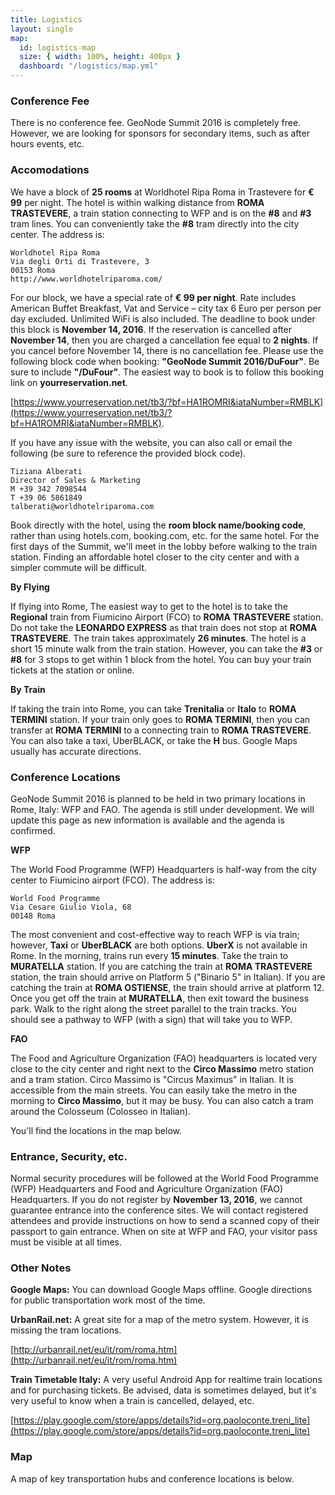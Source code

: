 ```yaml
---
title: Logistics
layout: single
map:
  id: logistics-map
  size: { width: 100%, height: 400px }
  dashboard: "/logistics/map.yml"
---
```


### Conference Fee

There is no conference fee.  GeoNode Summit 2016 is completely free.  However, we are looking for sponsors for secondary items, such as after hours events, etc.

### Accomodations

We have a block of **25 rooms** at Worldhotel Ripa Roma in Trastevere for **€ 99** per night.  The hotel is within walking distance from **ROMA TRASTEVERE**, a train station connecting to WFP and is on the **#8** and **#3** tram lines.  You can conveniently take the **#8** tram directly into the city center.  The address is:

```
Worldhotel Ripa Roma
Via degli Orti di Trastevere, 3
00153 Roma
http://www.worldhotelriparoma.com/
```

For our block, we have a special rate of **€ 99 per night**.  Rate includes American Buffet Breakfast, Vat and Service – city tax 6 Euro per person per day excluded. Unlimited WiFi is also included.  The deadline to book under this block is **November 14, 2016**.  If the reservation is cancelled after **November 14**, then you are charged a cancellation fee equal to **2 nights**.  If you cancel before November 14, there is no cancellation fee.  Please use the following block code when booking: **"GeoNode Summit 2016/DuFour"**.  Be sure to include **"/DuFour"**.  The easiest way to book is to follow this booking link on **yourreservation.net**.

[https://www.yourreservation.net/tb3/?bf=HA1ROMRI&iataNumber=RMBLK](https://www.yourreservation.net/tb3/?bf=HA1ROMRI&iataNumber=RMBLK).

If you have any issue with the website, you can also call or email the following (be sure to reference the provided block code).

```
Tiziana Alberati
Director of Sales & Marketing
M +39 342 7098544
T +39 06 5861849
talberati@worldhotelriparoma.com
```

Book directly with the hotel, using the **room block name/booking code**, rather than using hotels.com, booking.com, etc. for the same hotel.  For the first days of the Summit, we'll meet in the lobby before walking to the train station.  Finding an affordable hotel closer to the city center and with a simpler commute will be difficult.

**By Flying**

If flying into Rome, The easiest way to get to the hotel is to take the **Regional** train from Fiumicino Airport (FCO) to **ROMA TRASTEVERE** station.  Do not take the **LEONARDO EXPRESS** as that train does not stop at **ROMA TRASTEVERE**.  The train takes approximately **26 minutes**.  The hotel is a short 15 minute walk from the train station.  However, you can take the **#3** or **#8** for 3 stops to get within 1 block from the hotel.  You can buy your train tickets at the station or online.

**By Train**

If taking the train into Rome, you can take **Trenitalia** or **Italo** to **ROMA TERMINI** station.  If your train only goes to **ROMA TERMINI**, then you can transfer at **ROMA TERMINI** to a connecting train to **ROMA TRASTEVERE**.  You can also take a taxi, UberBLACK, or take the **H** bus.  Google Maps usually has accurate directions.

### Conference Locations

GeoNode Summit 2016 is planned to be held in two primary locations in Rome, Italy: WFP and FAO.  The agenda is still under development.  We will update this page as new information is available and the agenda is confirmed.

**WFP**

The World Food Programme (WFP) Headquarters is half-way from the city center to Fiumicino airport (FCO).  The address is:

```
World Food Programme
Via Cesare Giulio Viola, 68
00148 Roma
```

The most convenient and cost-effective way to reach WFP is via train; however, **Taxi** or **UberBLACK** are both options.  **UberX** is not available in Rome.  In the morning, trains run every **15 minutes**.  Take the train to **MURATELLA** station.  If you are catching the train at **ROMA TRASTEVERE** station, the train should arrive on Platform 5 ("Binario 5" in Italian).  If you are catching the train at **ROMA OSTIENSE**, the train should arrive at platform 12.  Once you get off the train at **MURATELLA**, then exit toward the business park.  Walk to the right along the street parallel to the train tracks.  You should see a pathway to WFP (with a sign) that will take you to WFP.


**FAO**

The Food and Agriculture Organization (FAO) headquarters is located very close to the city center and right next to the **Circo Massimo** metro station and a tram station.  Circo Massimo is "Circus Maximus" in Italian.  It is accessible from the main streets.  You can easily take the metro in the morning to **Circo Massimo**, but it may be busy.  You can also catch a tram around the Colosseum (Colosseo in Italian).

You'll find the locations in the map below.

### Entrance, Security, etc.

Normal security procedures will be followed at the World Food Programme (WFP) Headquarters and Food and Agriculture Organization (FAO) Headquarters.  If you do not register by **November 13, 2016**, we cannot guarantee entrance into the conference sites.  We will contact registered attendees and provide instructions on how to send a scanned copy of their passport to gain entrance.  When on site at WFP and FAO, your visitor pass must be visible at all times.

### Other Notes

**Google Maps:** You can download Google Maps offline.  Google directions for public transportation work most of the time.

**UrbanRail.net:** A great site for a map of the metro system.  However, it is missing the tram locations.

[http://urbanrail.net/eu/it/rom/roma.htm](http://urbanrail.net/eu/it/rom/roma.htm)

**Train Timetable Italy:** A very useful Android App for realtime train locations and for purchasing tickets.  Be advised, data is sometimes delayed, but it's very useful to know when a train is cancelled, delayed, etc.

[https://play.google.com/store/apps/details?id=org.paoloconte.treni_lite](https://play.google.com/store/apps/details?id=org.paoloconte.treni_lite)

### Map

A map of key transportation hubs and conference locations is below.
